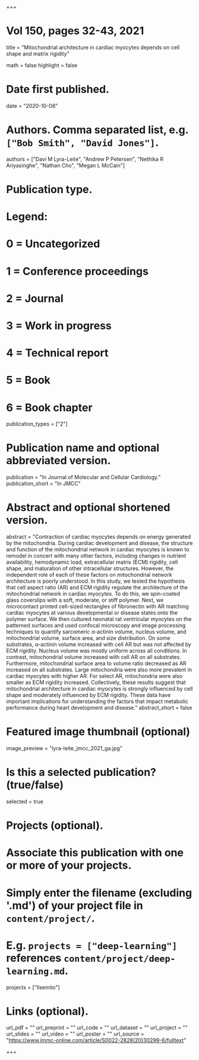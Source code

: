 +++
# Vol 150, pages 32-43, 2021


title = "Mitochondrial architecture in cardiac myocytes depends on cell shape and matrix rigidity"

math = false
highlight = false

# Date first published.
date = "2020-10-08"

# Authors. Comma separated list, e.g. `["Bob Smith", "David Jones"]`.
authors = ["Davi M Lyra-Leite", "Andrew P Petersen", "Nethika R Ariyasinghe", "Nathan Cho", "Megan L McCain"]

# Publication type.
# Legend:
# 0 = Uncategorized
# 1 = Conference proceedings
# 2 = Journal
# 3 = Work in progress
# 4 = Technical report
# 5 = Book
# 6 = Book chapter
publication_types = ["2"]

# Publication name and optional abbreviated version.
publication = "In Journal of Molecular and Cellular Cardiology."
publication_short = "In JMCC"

# Abstract and optional shortened version.
abstract = "Contraction of cardiac myocytes depends on energy generated by the mitochondria. During cardiac development and disease, the structure and function of the mitochondrial network in cardiac myocytes is known to remodel in concert with many other factors, including changes in nutrient availability, hemodynamic load, extracellular matrix (ECM) rigidity, cell shape, and maturation of other intracellular structures. However, the independent role of each of these factors on mitochondrial network architecture is poorly understood. In this study, we tested the hypothesis that cell aspect ratio (AR) and ECM rigidity regulate the architecture of the mitochondrial network in cardiac myocytes. To do this, we spin-coated glass coverslips with a soft, moderate, or stiff polymer. Next, we microcontact printed cell-sized rectangles of fibronectin with AR matching cardiac myocytes at various developmental or disease states onto the polymer surface. We then cultured neonatal rat ventricular myocytes on the patterned surfaces and used confocal microscopy and image processing techniques to quantify sarcomeric α-actinin volume, nucleus volume, and mitochondrial volume, surface area, and size distribution. On some substrates, α-actinin volume increased with cell AR but was not affected by ECM rigidity. Nucleus volume was mostly uniform across all conditions. In contrast, mitochondrial volume increased with cell AR on all substrates. Furthermore, mitochondrial surface area to volume ratio decreased as AR increased on all substrates. Large mitochondria were also more prevalent in cardiac myocytes with higher AR. For select AR, mitochondria were also smaller as ECM rigidity increased. Collectively, these results suggest that mitochondrial architecture in cardiac myocytes is strongly influenced by cell shape and moderately influenced by ECM rigidity. These data have important implications for understanding the factors that impact metabolic performance during heart development and disease."
abstract_short = false

# Featured image thumbnail (optional)
image_preview = "lyra-leite_jmcc_2021_ga.jpg"

# Is this a selected publication? (true/false)
selected = true

# Projects (optional).
#   Associate this publication with one or more of your projects.
#   Simply enter the filename (excluding '.md') of your project file in `content/project/`.
#   E.g. `projects = ["deep-learning"]` references `content/project/deep-learning.md`.
projects = ["llsemito"]

# Links (optional).
url_pdf = ""
url_preprint = ""
url_code = ""
url_dataset = ""
url_project = ""
url_slides = ""
url_video = ""
url_poster = ""
url_source = "https://www.jmmc-online.com/article/S0022-2828(20)30299-6/fulltext"

+++

